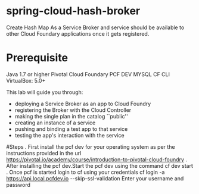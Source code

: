 # spring-cloud-hash-broker

Create Hash Map As a Service Broker and service should be available to other Cloud Foundary applications once it gets registered.

# Prerequisite
Java 1.7 or higher
Pivotal Cloud Foundary PCF DEV
MYSQL 
CF CLI
VirtualBox: 5.0+


This lab will guide you through:

* deploying a Service Broker as an app to Cloud Foundry
* registering the Broker with the Cloud Controller
* making the single plan in the catalog ``public''
* creating an instance of a service
* pushing and binding a test app to that service
* testing the app's interaction with the service

#Steps
. First install the pcf dev for your operating system as per the instructions provided in the url 
https://pivotal.io/academy/course/introduction-to-pivotal-cloud-foundry
. After installing the pcf dev.Start the pcf dev using the command
cf dev start
. Once pcf is started login to cf using your credentials
cf login -a https://api.local.pcfdev.io --skip-ssl-validation
Enter your username and password



